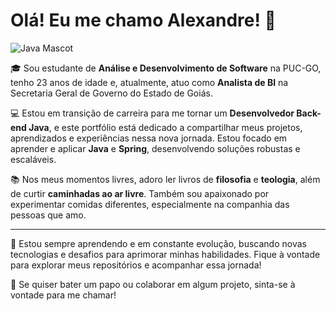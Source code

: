 # Olá! Eu me chamo Alexandre! 👋

![Java Mascot](https://www.oracle.com/a/tech/img/cb88-java-logo-001.jpg)

🎓 Sou estudante de **Análise e Desenvolvimento de Software** na PUC-GO, tenho 23 anos de idade e, atualmente, atuo como **Analista de BI** na Secretaria Geral de Governo do Estado de Goiás.

💻 Estou em transição de carreira para me tornar um **Desenvolvedor Back-end Java**, e este portfólio está dedicado a compartilhar meus projetos, aprendizados e experiências nessa nova jornada. Estou focado em aprender e aplicar **Java** e **Spring**, desenvolvendo soluções robustas e escaláveis.

📚 Nos meus momentos livres, adoro ler livros de **filosofia** e **teologia**, além de curtir **caminhadas ao ar livre**. Também sou apaixonado por experimentar comidas diferentes, especialmente na companhia das pessoas que amo.

---

🌱 Estou sempre aprendendo e em constante evolução, buscando novas tecnologias e desafios para aprimorar minhas habilidades. Fique à vontade para explorar meus repositórios e acompanhar essa jornada!

💬 Se quiser bater um papo ou colaborar em algum projeto, sinta-se à vontade para me chamar!

